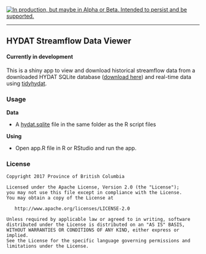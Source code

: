 <div id="devex-badge"><a rel="Exploration" href="https://github.com/BCDevExchange/docs/blob/master/discussion/projectstates.md"><img alt="In production, but maybe in Alpha or Beta. Intended to persist and be supported." style="border-width:0" src="https://assets.bcdevexchange.org/images/badges/exploration.svg" title="In production, but maybe in Alpha or Beta. Intended to persist and be supported." /></a></div>

---

## HYDAT Streamflow Data Viewer
#### Currently in development

This is a shiny app to view and download historical streamflow data from a downloaded HYDAT SQLite database ([download here](http://collaboration.cmc.ec.gc.ca/cmc/hydrometrics/www/)) and real-time data using [tidyhydat](https://github.com/bcgov/tidyhydat).

### Usage

**Data**

- A [hydat.sqlite](http://collaboration.cmc.ec.gc.ca/cmc/hydrometrics/www/) file in the same folder as the R script files

**Using**

- Open app.R file in R or RStudio and run the app.


### License

    Copyright 2017 Province of British Columbia

    Licensed under the Apache License, Version 2.0 (the "License");
    you may not use this file except in compliance with the License.
    You may obtain a copy of the License at 

       http://www.apache.org/licenses/LICENSE-2.0

    Unless required by applicable law or agreed to in writing, software
    distributed under the License is distributed on an "AS IS" BASIS,
    WITHOUT WARRANTIES OR CONDITIONS OF ANY KIND, either express or implied.
    See the License for the specific language governing permissions and
    limitations under the License.
